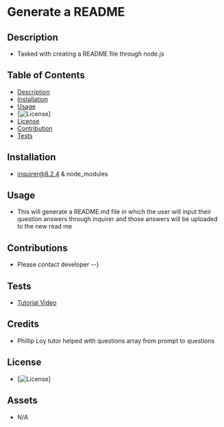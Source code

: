 

  # Generate a README
  ## Description
  * Tasked with creating a README file through node.js

  ## Table of Contents
  * [Description](#description)
  * [Installation](#installation)
  * [Usage](#usage)
  * [![License](https://img.shields.io/badge/License--)]
  * [License](#license)
  * [Contribution](#contribution)
  * [Tests](#tests)

  ## Installation
  * inquirer@8.2.4 & node_modules
  ## Usage
  * This will generate a README.md file in which the user will input their question answers through inquirer and those answers will be   uploaded to the new  read me 
  ## Contributions
  * Please contact developer --}
  ## Tests
  * [Tutorial Video](https://drive.google.com/file/d/1kj-Aqr6gFldDGifUUCs2EuAHHFEHwEcW/view)
  ## Credits
  * Phillip Loy tutor helped with questions array from prompt to questions
  ## License
  * [![License](https://img.shields.io/badge/License--)]
  ## Assets
  * N/A

